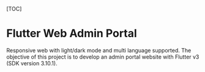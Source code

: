 [TOC]






# Flutter Web Admin Portal

Responsive web with light/dark mode and multi language supported. The objective of this project is to develop an admin portal website with Flutter v3 (SDK version 3.10.1).







